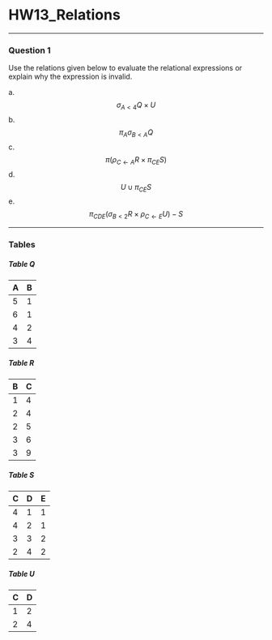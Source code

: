 # HW13_Relations
---
### Question 1
Use the relations given below to evaluate the relational expressions or explain why the expression is invalid.

a. $$\sigma_{A < 4} Q \times U$$
b. $$\pi_{A} \sigma_{B < A} Q$$
c. $$\pi (\rho_{C \leftarrow A} R \times \pi_{CE}S)$$
d. $$U \cup \pi_{CE}S$$
e. $$\pi_{CDE}(\sigma_{B<2}R\times \rho_{C \leftarrow E}U) - S$$

---
### Tables

##### Table Q
| A   | B   |
| --- | --- |
| 5   | 1   |
| 6   | 1   |
| 4   | 2   |
| 3   | 4   |

##### Table R
| B   | C   |
| --- | --- |
| 1   | 4   |
| 2   | 4   |
| 2   | 5   |
| 3   | 6   |
| 3   | 9   |

##### Table S
| C   | D   | E   |
| --- | --- | --- |
| 4   | 1   | 1   |
| 4   | 2   | 1   |
| 3   | 3   | 2   |
| 2   | 4   | 2    |

##### Table U
| C   | D   |
| --- | --- |
| 1   | 2   |
| 2   | 4    |

